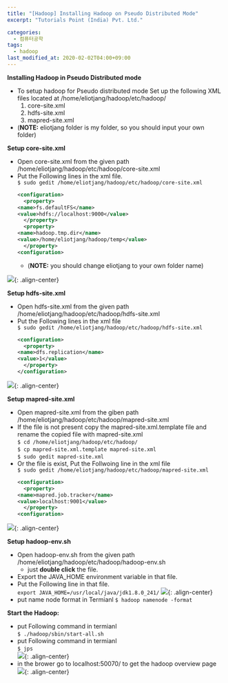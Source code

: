 ```yaml
---
title: "[Hadoop] Installing Hadoop on Pseudo Distributed Mode"
excerpt: "Tutorials Point (India) Pvt. Ltd."

categories:
  - 컴퓨터공학
tags:
  - hadoop
last_modified_at: 2020-02-02T04:00+09:00
---  
```



**Installing Hadoop in Pseudo Distributed mode**  
  - To setup hadoop for Pseudo distributed mode Set up the following XML files located at /home/eliotjang/hadoop/etc/hadoop/
    1. core-site.xml
    2. hdfs-site.xml
    3. mapred-site.xml
  - (**NOTE:** eliotjang folder is my folder, so you should input your own folder)  

**Setup core-site.xml**  
  - Open core-site.xml from the given path /home/eliotjang/hadoop/etc/hadoop/core-site.xml
  - Put the Following lines in the xml file.  
    `$ sudo gedit /home/eliotjang/hadoop/etc/hadoop/core-site.xml`  
    ```xml
    <configuration>
      <property>
	<name>fs.defaultFS</name>
	<value>hdfs://localhost:9000</value>
      </property>
      <property>
	<name>hadoop.tmp.dir</name>
	<value>/home/eliotjang/hadoop/temp</value>
      </property>
    <configuration>
    ```
    - (**NOTE:** you should change eliotjang to your own folder name)

![](https://eliotjang.github.io/assets/images/hadoop/virtualbox/core-site.png){: .align-center}

**Setup hdfs-site.xml**  
  - Open hdfs-site.xml from the given path /home/eliotjang/hadoop/etc/hadoop/hdfs-site.xml
  - Put the Following lines in the xml file  
    `$ sudo gedit /home/eliotjang/hadoop/etc/hadoop/hdfs-site.xml`  
    ```xml
    <configuration>
      <property>
	<name>dfs.replication</name>
	<value>1</value>
      </property>
    </configuration>
    ```  
![](https://eliotjang.github.io/assets/images/hadoop/virtualbox/hdfs-site.png){: .align-center}  


**Setup  mapred-site.xml**  
  - Open mapred-site.xml from the giben path /home/eliotjang/hadoop/etc/hadoop/mapred-site.xml
  - If the file is not present copy the mapred-site.xml.template file and rename the copied file with mapred-site.xml  
    `$ cd /home/eliotjang/hadoop/etc/hadoop/`  
    `$ cp mapred-site.xml.template mapred-site.xml`  
    `$ sudo gedit mapred-site.xml`  
  - Or the file is exist, Put the Follwoing line in the xml file  
    `$ sudo gedit /home/eliotjang/hadoop/etc/hadoop/mapred-site.xml`  
    ```xml
    <configuration>
      <property>
	<name>mapred.job.tracker</name>
	<value>localhost:9001</value>
      </property>
    <configuration>
    ```  
![](https://eliotjang.github.io/assets/images/hadoop/virtualbox/mapred-site.png){: .align-center}  

**Setup hadoop-env.sh**  
  - Open hadoop-env.sh from the given path /home/eliotjang/hadoop/etc/hadoop/hadoop-env.sh
    - just **double click** the file.
  - Export the JAVA_HOME environment variable in that file.
  - Put the Following line in that file.  
    `export JAVA_HOME=/usr/local/java/jdk1.8.0_241/`
![](https://eliotjang.github.io/assets/images/hadoop/virtualbox/direct-java-home.png){: .align-center}    
  - put name node format in Termianl
    `$ hadoop namenode -format`  

**Start the Hadoop:**  
  - put Following command in termianl  
    `$ ./hadoop/sbin/start-all.sh`
  - put Following command in termianl  
    `$ jps`  
![](https://eliotjang.github.io/assets/images/hadoop/virtualbox/jps.png){: .align-center}
  - in the brower go to localhost:50070/ to get the hadoop overview page
![](https://eliotjang.github.io/assets/images/hadoop/virtualbox/localhost.png){: .align-center}
